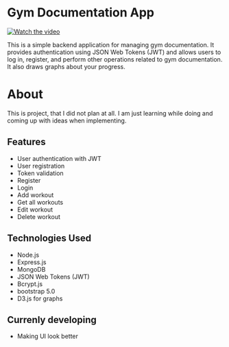 # Gym Documentation App

[![Watch the video](https://img.youtube.com/vi/sc6HbDFsXYA)](https://youtu.be/sc6HbDFsXYA)

This is a simple backend application for managing gym documentation. It provides authentication using JSON Web Tokens (JWT) and allows users to log in, register, and perform other operations related to gym documentation. It also draws graphs about your progress.

# About
This is project, that I did not plan at all. I am just learning while doing and coming up with ideas when implementing.

## Features

- User authentication with JWT
- User registration
- Token validation
- Register
- Login
- Add workout
- Get all workouts
- Edit workout
- Delete workout

## Technologies Used

- Node.js
- Express.js
- MongoDB
- JSON Web Tokens (JWT)
- Bcrypt.js
- bootstrap 5.0
- D3.js for graphs

## Currenly developing
- Making UI look better
